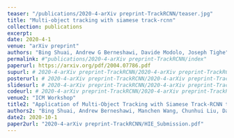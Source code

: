 ```yaml
---
teaser: "/publications/2020-4-arXiv preprint-TrackRCNN/teaser.jpg"
title: "Multi-object tracking with siamese track-rcnn"
collection: publications
excerpt: 
date: 2020-4-1
venue: "arXiv preprint"
authors: "Bing Shuai, Andrew G Berneshawi, Davide Modolo, Joseph Tighe"
permalink: #"publications/2020-4-arXiv preprint-TrackRCNN/index"
paperurl: https://arxiv.org/pdf/2004.07786.pdf
supurl: # 2020-4-arXiv preprint-TrackRCNN/2020-4-arXiv preprint-TrackRCNN-sup.pdf
posterurl: # 2020-4-arXiv preprint-TrackRCNN/2020-4-arXiv preprint-TrackRCNN-poster.pdf
slidesurl: # 2020-4-arXiv preprint-TrackRCNN/2020-4-arXiv preprint-TrackRCNN-slides.pdf
codeurl: # 2020-4-arXiv preprint-TrackRCNN/2020-4-arXiv preprint-TrackRCNN-code.zip
venue2: "ICM Workshop"
title2: "Application of Multi-Object Tracking with Siamese Track-RCNN to the Human in Events Dataset"
authors2: "Bing Shuai, Andrew Berneshawi, Manchen Wang, Chunhui Liu, Davide Modolo, Xinyu Li, Joseph Tighe"
date2: 2020-10-1
paper2url: "2020-4-arXiv preprint-TrackRCNN/HIE_Submission.pdf"
---
```



